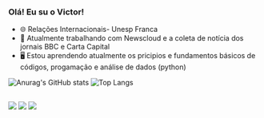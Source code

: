 ### Olá! Eu su o Victor!

- 🌐 Relações Internacionais- Unesp Franca
- 📒 Atualmente trabalhando com Newscloud e a coleta de notícia dos jornais BBC e Carta Capital
- 🖥️ Estou aprendendo atualmente os pricipios e fundamentos básicos de códigos, progamação e análise de dados (python)

![Anurag's GitHub stats](https://github-readme-stats.vercel.app/api?username=victorhugooliveira22&show_icons=true&theme=tokyonight)
![Top Langs](https://github-readme-stats.vercel.app/api/top-langs/?username=victorhugooliveira22&size_weight=0.5&count_weight=0.5&icons=true&theme=tokyonight)

 ##
 
<div> 
 
  <a href="https://instagram.com/huggolliveira" target="_blank"><img src="https://img.shields.io/badge/-Instagram-%23E4405F?style=for-the-badge&logo=instagram&logoColor=white" target="_blank"></a>
 <a href="https://discord.gg/torugo3115" target="_blank"><img src="https://img.shields.io/badge/Discord-7289DA?style=for-the-badge&logo=discord&logoColor=white" target="_blank"></a> 
  <a href = "mailto:victor-hugo.oliveira@unesp.br"><img src="https://img.shields.io/badge/-Gmail-%23333?style=for-the-badge&logo=gmail&logoColor=white" target="_blank"></a>
  
</div>
